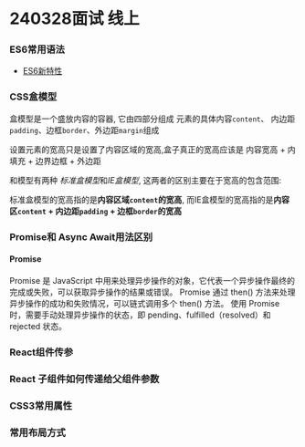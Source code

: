 # 240328面试 线上

### ES6常用语法

-  [ES6新特性](../../native/javascript/ES6新特性一)

### CSS盒模型

盒模型是一个盛放内容的容器, 它由四部分组成 元素的具体内容`content`、 内边距`padding`、边框`border`、外边距`margin`组成

设置元素的宽高只是设置了内容区域的宽高,盒子真正的宽高应该是 内容宽高 + 内填充 + 边界边框 + 外边距

和模型有两种 *标准盒模型*和*IE盒模型*, 这两者的区别主要在于宽高的包含范围:

标准盒模型的宽高指的是**内容区域`content`的宽高**, 而IE盒模型的宽高指的是**内容区`content` + 内边距`padding` + 边框`border`的宽高**

### Promise和 Async Await用法区别

#### Promise

Promise 是 JavaScript 中用来处理异步操作的对象，它代表一个异步操作最终的完成或失败，可以获取异步操作的结果或错误。
Promise 通过 then() 方法来处理异步操作的成功和失败情况，可以链式调用多个 then() 方法。
使用 Promise 时，需要手动处理异步操作的状态，即 pending、fulfilled（resolved）和 rejected 状态。

### React组件传参

### React 子组件如何传递给父组件参数

### CSS3常用属性

### 常用布局方式
